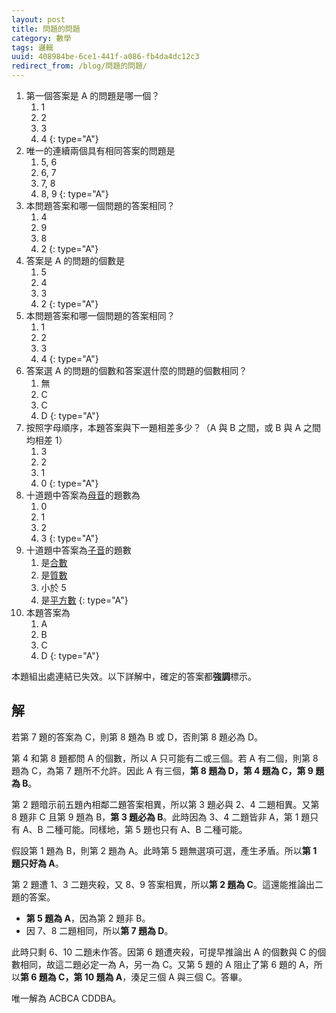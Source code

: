 ```yaml
---
layout: post
title: 問題的問題
category: 數學
tags: 邏輯
uuid: 408984be-6ce1-441f-a086-fb4da4dc12c3
redirect_from: /blog/問題的問題/
---
```

1. 第一個答案是 A 的問題是哪一個？
	1. 1
	2. 2
	3. 3
	4. 4
	{: type="A"}
2. 唯一的連續兩個具有相同答案的問題是
	1. 5, 6
	2. 6, 7
	3. 7, 8
	4. 8, 9
	{: type="A"}
3. 本問題答案和哪一個問題的答案相同？
	1. 4
	2. 9
	3. 8
	4. 2
	{: type="A"}
4. 答案是 A 的問題的個數是
	1. 5
	2. 4
	3. 3
	4. 2
	{: type="A"}
5. 本問題答案和哪一個問題的答案相同？
	1. 1
	2. 2
	3. 3
	4. 4
	{: type="A"}
6. 答案選 A 的問題的個數和答案選什麼的問題的個數相同？
	1. 無
	2. C
	3. C
	4. D
	{: type="A"}
7. 按照字母順序，本題答案與下一題相差多少？（A 與 B 之間，或 B 與 A 之間均相差 1）
	1. 3
	2. 2
	3. 1
	4. 0
	{: type="A"}
8. 十道題中答案為[母音][vowel]的題數為
	1. 0
	2. 1
	3. 2
	4. 3
	{: type="A"}
9. 十道題中答案為[子音][conso]的題數
	1. 是[合數][compo]
	2. 是[質數][prime]
	3. 小於 5
	4. 是[平方數][squar]
	{: type="A"}
10. 本題答案為
	1. A
	2. B
	3. C
	4. D
	{: type="A"}

[conso]: https://zh.wikipedia.org/wiki/%E8%BE%85%E9%9F%B3
[compo]: https://zh.wikipedia.org/wiki/%E5%90%88%E6%95%B0
[prime]: https://zh.wikipedia.org/wiki/%E7%B4%A0%E6%95%B0
[squar]: https://zh.wikipedia.org/wiki/%E5%B9%B3%E6%96%B9%E6%95%B0
[vowel]: https://zh.wikipedia.org/wiki/%E5%85%83%E9%9F%B3

本題組出處連結已失效。以下詳解中，確定的答案都**強調**標示。

解
---
若第 7 題的答案為 C，則第 8 題為 B 或 D，否則第 8 題必為 D。

第 4 和第 8 題都問 A 的個數，所以 A 只可能有二或三個。若 A 有二個，則第 8 題為 C，為第 7 題所不允許。因此 A 有三個，**第 8 題為 D，第 4 題為 C，第 9 題為 B**。

第 2 題暗示前五題內相鄰二題答案相異，所以第 3 題必與 2、4 二題相異。又第 8 題非 C 且第 9 題為 B，**第 3 題必為 B**。此時因為 3、4 二題皆非 A，第 1 題只有 A、B 二種可能。同樣地，第 5 題也只有 A、B 二種可能。

假設第 1 題為 B，則第 2 題為 A。此時第 5 題無選項可選，產生矛盾。所以**第 1 題只好為 A**。

第 2 題遭 1、3 二題夾殺，又 8、9 答案相異，所以**第 2 題為 C**。這還能推論出二題的答案。

* **第 5 題為 A**，因為第 2 題非 B。
* 因 7、8 二題相同，所以**第 7 題為 D**。

此時只剩 6、10 二題未作答。因第 6 題遭夾殺，可提早推論出 A 的個數與 C 的個數相同，故這二題必定一為 A，另一為 C。又第 5 題的 A 阻止了第 6 題的 A，所以**第 6 題為 C，第 10 題為 A**，湊足三個 A 與三個 C。答畢。

唯一解為 ACBCA CDDBA。


